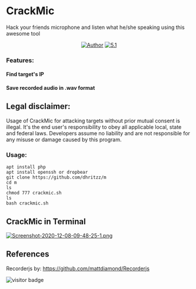 # CrackMic

Hack your friends microphone and listen what he/she speaking using this awesome tool

<p align="center">
<a href="https://github.com/dhritzz"><img title="Author" src="https://img.shields.io/badge/Author-V1CK3Y2-red.svg?style=for-the-badge&logo=github"></a>
<a href="Bash"><img title="5.1" src="https://img.shields.io/badge/Bash-5.1-lightgreen.svg?style=for-the-badge&logo=bash"></a>
</p>

### Features:

#### Find target's IP
#### Save recorded audio in .wav format

## Legal disclaimer:

Usage of CrackMic for attacking targets without prior mutual consent is illegal. It's the end user's responsibility to obey all applicable local, state and federal laws. Developers assume no liability and are not responsible for any misuse or damage caused by this program. 

### Usage:
```
apt install php
apt install openssh or dropbear
git clone https://github.com/dhritzz/m
cd m
ls
chmod 777 crackmic.sh
ls
bash crackmic.sh
```
## CrackMic in Terminal

[![Screenshot-2020-12-08-09-48-25-1.png]()]()

## References

Recorderjs by: https://github.com/mattdiamond/Recorderjs

<p>
<img src="https://visitor-badge.laobi.icu/badge?page_id=JasonJerry.lockphish" alt="visitor badge"/>
</p>
